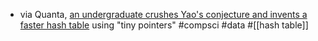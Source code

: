 - via Quanta, [an undergraduate crushes Yao's conjecture and invents a faster hash table](https://www.quantamagazine.org/undergraduate-upends-a-40-year-old-data-science-conjecture-20250210/) using "tiny pointers" #compsci #data #[[hash table]]